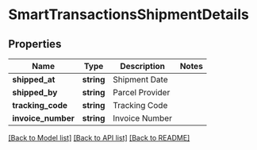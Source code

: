 # SmartTransactionsShipmentDetails

## Properties
Name | Type | Description | Notes
------------ | ------------- | ------------- | -------------
**shipped_at** | **string** | Shipment Date | 
**shipped_by** | **string** | Parcel Provider | 
**tracking_code** | **string** | Tracking Code | 
**invoice_number** | **string** | Invoice Number | 

[[Back to Model list]](../README.md#documentation-for-models) [[Back to API list]](../README.md#documentation-for-api-endpoints) [[Back to README]](../../README.md)


